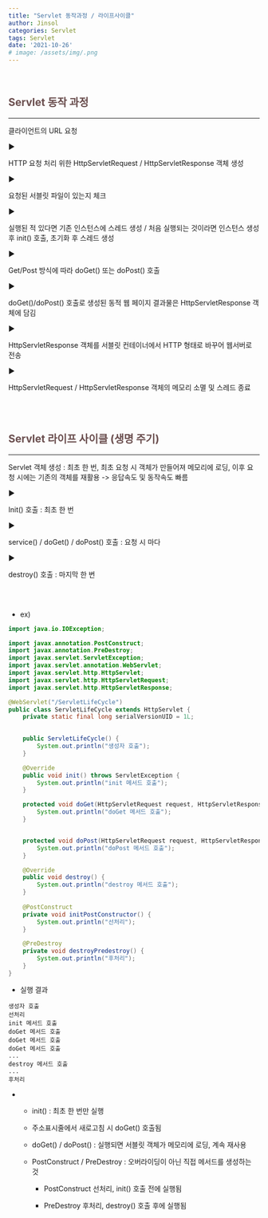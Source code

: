 ```yaml
---
title: "Servlet 동작과정 / 라이프사이클"
author: Jinsol
categories: Servlet
tags: Servlet
date: '2021-10-26'
# image: /assets/img/.png
---
```


<br>

## <span style="color:#6B4F4F">Servlet 동작 과정</span>
<hr>

클라이언트의 URL 요청

▶

HTTP 요청 처리 위한 HttpServletRequest / HttpServletResponse 객체 생성

▶

요청된 서블릿 파일이 있는지 체크

▶

실행된 적 있다면 기존 인스턴스에 스레드 생성 / 처음 실행되는 것이라면 인스턴스 생성 후 init() 호출, 초기화 후 스레드 생성

▶

Get/Post 방식에 따라 doGet() 또는 doPost() 호출

▶

doGet()/doPost() 호출로 생성된 동적 웹 페이지 결과물은 HttpServletResponse 객체에 담김

▶

HttpServletResponse 객체를 서블릿 컨테이너에서 HTTP 형태로 바꾸어 웹서버로 전송

▶

HttpServletRequest / HttpServletResponse 객체의 메모리 소멸 및 스레드 종료


<br><br>

## <span style="color:#6B4F4F">Servlet 라이프 사이클 (생명 주기)</span>
<hr>

Servlet 객체 생성 : 최초 한 번, 최초 요청 시 객체가 만들어져 메모리에 로딩, 이후 요청 시에는 기존의 객체를 재활용 -> 응답속도 및 동작속도 빠름

▶

Init() 호출 : 최초 한 번

▶

service() / doGet() / doPost() 호출 : 요청 시 마다

▶

destroy() 호출 : 마지막 한 번

<br><br>

- ex)

```java
import java.io.IOException;

import javax.annotation.PostConstruct;
import javax.annotation.PreDestroy;
import javax.servlet.ServletException;
import javax.servlet.annotation.WebServlet;
import javax.servlet.http.HttpServlet;
import javax.servlet.http.HttpServletRequest;
import javax.servlet.http.HttpServletResponse;

@WebServlet("/ServletLifeCycle")
public class ServletLifeCycle extends HttpServlet {
	private static final long serialVersionUID = 1L;

	
    public ServletLifeCycle() {
        System.out.println("생성자 호출");
    }

    @Override
    public void init() throws ServletException {
    	System.out.println("init 메서드 호출");
    }

	protected void doGet(HttpServletRequest request, HttpServletResponse response) throws ServletException, IOException {
		System.out.println("doGet 메서드 호출");
	}


	protected void doPost(HttpServletRequest request, HttpServletResponse response) throws ServletException, IOException {
		System.out.println("doPost 메서드 호출");		
	}

	@Override
	public void destroy() {
		System.out.println("destroy 메서드 호출");
	}
	
	@PostConstruct
	private void initPostConstructor() {
		System.out.println("선처리");
	}

	@PreDestroy
	private void destroyPredestroy() {
		System.out.println("후처리");
	}
}
```

- 실행 결과

```
생성자 호출
선처리
init 메서드 호출
doGet 메서드 호출
doGet 메서드 호출
doGet 메서드 호출
...
destroy 메서드 호출
...
후처리
```

-
    - init() : 최초 한 번만 실행

    - 주소표시줄에서 새로고침 시 doGet() 호출됨

    - doGet() / doPost() : 실행되면 서블릿 객체가 메모리에 로딩, 계속 재사용

    - PostConstruct / PreDestroy : 오버라이딩이 아닌 직접 메서드를 생성하는 것

        - PostConstruct 선처리, init() 호출 전에 실행됨

        - PreDestroy 후처리, destroy() 호출 후에 실행됨
